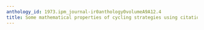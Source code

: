 ```yaml
---
anthology_id: 1973.ipm_journal-ir0anthology0volumeA9A12.4
title: Some mathematical properties of cycling strategies using citation indexes
---
```

